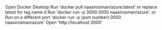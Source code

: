 Open Docker Desktop
Run 'docker pull naasirosman/azure:latest' or replace latest for tag name d
Run 'docker run -p 3000:3000 naasirosman/azure'. 
    or Run on a different port 'docker run -p (port number):3000 naasirosman/azure'
Open 'http://localhost:3000'